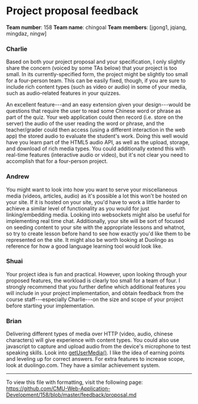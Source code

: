 Project proposal feedback
==================

**Team number**: 158
**Team name**: chingoal
**Team members**: [jgong1, jqiang, mingdaz, ningw]

### Charlie

Based on both your project proposal and your specification, I only slightly share the concern (voiced by some TAs below) that your project is too small.  In its currently-specified form, the project might be slightly too small for a four-person team.  This can be easily fixed, though, if you are sure to include rich content types (such as video or audio) in some of your media, such as audio-related features in your quizzes.  

An excellent feature---and an easy extension given your design---would be questions that require the user to read some Chinese word or phrase as part of the quiz.  Your web application could then record (i.e. store on the server) the audio of the user reading the word or phrase, and the teacher/grader could then access (using a different interaction in the web app) the stored audio to evaluate the student's work.  Doing this well would have you learn part of the HTML5 audio API, as well as the upload, storage, and download of rich media types.  You could additionally extend this with real-time features (interactive audio or video), but it's not clear you need to accomplish that for a four-person project.


### Andrew

You might want to look into how you want to serve your miscellaneous media (videos, articles, audio) as it's possible a lot this won't be hosted on your site. If it is hosted on your site, you'd have to work a little harder to achieve a similar level of functionality as you would for just linking/embedding media. Looking into websockets might also be useful for implementing real time chat. Additionally, your site will be sort of focused on seeding content to your site with the appropriate lessons and whatnot, so try to create lesson before hand to see how exactly you'd like them to be represented on the site. It might also be worth looking at Duolingo as reference for how a good language learning tool would look like.

### Shuai

Your project idea is fun and practical. However, upon looking through your proposed features, the workload is clearly too small for a team of four. I strongly recommend that you further define which additional features you will include in your project implementation, and obtain feedback from the course staff---especially Charlie---on the size and scope of your project before starting your implementation.

### Brian

Delivering different types of media over HTTP (video, audio, chinese characters) will give experience with content types. You could also use javascript to capture and upload audio from the device's microphone to test speaking skills.  Look into [getUserMedia()](https://developer.mozilla.org/en-US/docs/Web/API/Navigator/getUserMedia).  I like the idea of earning points and leveling up for correct answers.  For extra features to increase scope, look at duolingo.com.  They have a similar achievement system.



---

To view this file with formatting, visit the following page: https://github.com/CMU-Web-Application-Development/158/blob/master/feedback/proposal.md
